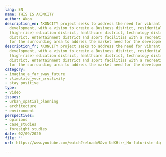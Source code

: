 ```yaml
---
lang: EN
name: THIS IS AKONCITY
author: Akon
description_en: AKONCITY project seeks to address the need for vibrant new community
  development, with a vision to create a Business district, residential districts
  (high-rise) education district, healthcare district, technology district, Media
  district, entertainment district and sport facilities with a recreational enclave
  for the surrounding area to address the market need for the development in Senegal.
description_fr: AKONCITY project seeks to address the need for vibrant new community
  development, with a vision to create a Business district, residential districts
  (high-rise) education district, healthcare district, technology district, Media
  district, entertainment district and sport facilities with a recreational enclave
  for the surrounding area to address the market need for the development in Senegal.
category:
- imagine_a_far_away_future
- stimulate_your_creativity
- stay_positive
type:
- Video
issues:
- urban_spatial_planning
- architecture
- environment
perspectives:
- opinions
- case_studies
- foresight_studies
date: 02/09/2020
file: ''
url: https://www.youtube.com/watch?reload=9&v=-UdXHtrs_Ho-futuriste-digne-wakanda%2C10508.html+%28video%29&feature=youtu.be

---
```


